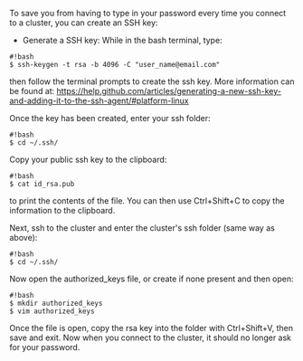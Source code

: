 To save you from having to type in your password every time you connect to a cluster, you can create an SSH key:

* Generate a SSH key:
While in the bash terminal, type:
```
#!bash
$ ssh-keygen -t rsa -b 4096 -C "user_name@email.com"
```
then follow the terminal prompts to create the ssh key.
More information can be found at: <https://help.github.com/articles/generating-a-new-ssh-key-and-adding-it-to-the-ssh-agent/#platform-linux>

Once the key has been created, enter your ssh folder:
```
#!bash
$ cd ~/.ssh/
```
Copy your public ssh key to the clipboard:
```
#!bash
$ cat id_rsa.pub
```
to print the contents of the file. You can then use Ctrl+Shift+C to copy the information to the clipboard.

Next, ssh to the cluster and enter the cluster's ssh folder (same way as above):
```
#!bash
$ cd ~/.ssh/
```

Now open the authorized_keys file, or create if none present and then open:
```
#!bash
$ mkdir authorized_keys
$ vim authorized_keys
```
Once the file is open, copy the rsa key into the folder with Ctrl+Shift+V, then save and exit.
Now when you connect to the cluster, it should no longer ask for your password.